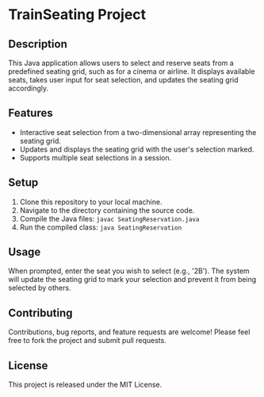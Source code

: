 # TrainSeating Project
 
## Description
This Java application allows users to select and reserve seats from a predefined seating grid, such as for a cinema or airline. It displays available seats, takes user input for seat selection, and updates the seating grid accordingly.

## Features
- Interactive seat selection from a two-dimensional array representing the seating grid.
- Updates and displays the seating grid with the user's selection marked.
- Supports multiple seat selections in a session.

## Setup
1. Clone this repository to your local machine.
2. Navigate to the directory containing the source code.
3. Compile the Java files: `javac SeatingReservation.java`
4. Run the compiled class: `java SeatingReservation`

## Usage
When prompted, enter the seat you wish to select (e.g., '2B'). The system will update the seating grid to mark your selection and prevent it from being selected by others.

## Contributing
Contributions, bug reports, and feature requests are welcome! Please feel free to fork the project and submit pull requests.

## License
This project is released under the MIT License.
